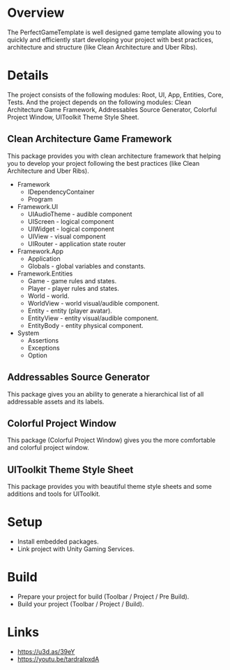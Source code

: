 # Overview
The PerfectGameTemplate is well designed game template allowing you to quickly and efficiently start developing your project with best practices, architecture and structure (like Clean Architecture and Uber Ribs).

# Details
The project consists of the following modules: Root, UI, App, Entities, Core, Tests.
And the project depends on the following modules: Clean Architecture Game Framework, Addressables Source Generator, Colorful Project Window, UIToolkit Theme Style Sheet.

## Clean Architecture Game Framework
This package provides you with clean architecture framework that helping you to develop your project following the best practices (like Clean Architecture and Uber Ribs).
* Framework
  * IDependencyContainer
  * Program
* Framework.UI
  * UIAudioTheme - audible component
  * UIScreen - logical component
  * UIWidget - logical component
  * UIView - visual component
  * UIRouter - application state router
* Framework.App
  * Application
  * Globals - global variables and constants.
* Framework.Entities
  * Game - game rules and states.
  * Player - player rules and states.
  * World - world.
  * WorldView - world visual/audible component.
  * Entity - entity (player avatar).
  * EntityView - entity visual/audible component.
  * EntityBody - entity physical component.
* System
  * Assertions
  * Exceptions
  * Option

## Addressables Source Generator
This package gives you an ability to generate a hierarchical list of all addressable assets and its labels.

## Colorful Project Window
This package (Colorful Project Window) gives you the more comfortable and colorful project window.

## UIToolkit Theme Style Sheet
This package provides you with beautiful theme style sheets and some additions and tools for UIToolkit.

# Setup
- Install embedded packages.
- Link project with Unity Gaming Services.

# Build
- Prepare your project for build (Toolbar / Project / Pre Build).
- Build your project (Toolbar / Project / Build).

# Links
- https://u3d.as/39eY
- https://youtu.be/tardralpxdA
